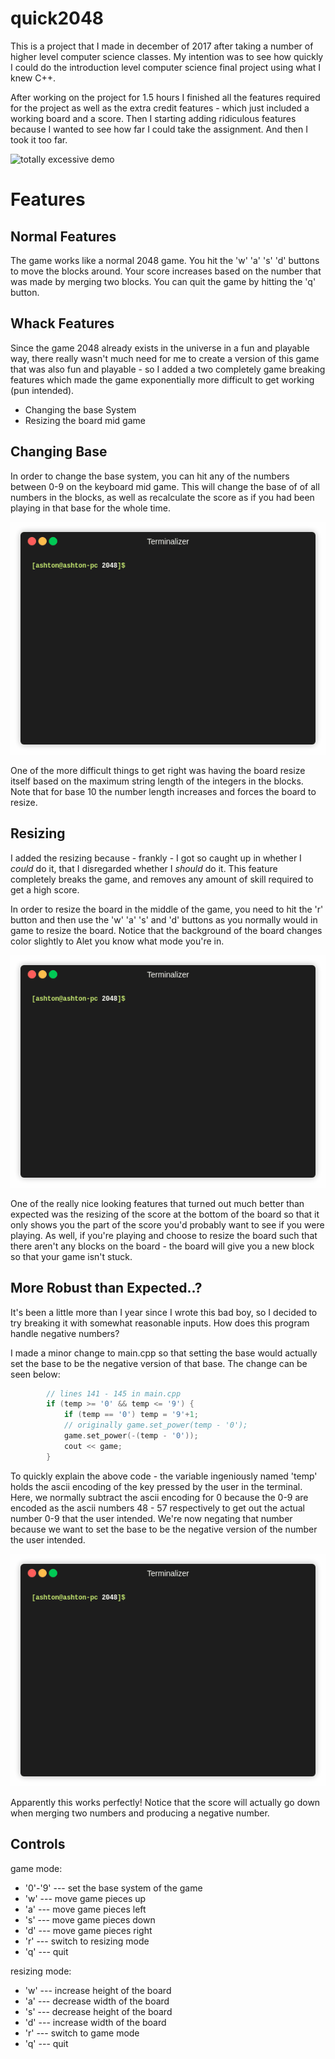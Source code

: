 # quick2048

This is a project that I made in december of 2017 after taking a
number of higher level computer science classes. My intention was to
see how quickly I could do the introduction level computer science
final project using what I knew C++.

After working on the project for 1.5 hours I finished all the 
features required for the project as well as the extra credit
features - which just included a working board and a score. Then I
starting adding ridiculous features because I wanted to see how
far I could take the assignment. And then I took it too far.


![totally excessive demo](readme/absurd.gif)

# Features

## Normal Features

The game works like a normal 2048 game. You hit the 'w' 'a' 's'
'd' buttons to move the blocks around. Your score increases based
on the number that was made by merging two blocks. You can quit
the game by hitting the 'q' button.

## Whack Features

Since the game 2048 already exists in the universe in a fun and 
playable way, there really wasn't much need for me to create a version
of this game that was also fun and playable - so I added a two
completely game breaking features which made the game exponentially
more difficult to get working (pun intended). 

- Changing the base System
- Resizing the board mid game

## Changing Base 

In order to change the base system, you can hit any of the numbers
between 0-9 on the keyboard mid game. This will change the base of
of all numbers in the blocks, as well as recalculate the score as
if you had been playing in that base for the whole time.

![resizing demo](readme/changing_base1.gif)

One of the more difficult things to get right was having the board
resize itself based on the maximum string length of the integers in
the blocks. Note that for base 10 the number length increases and
forces the board to resize.

## Resizing

I added the resizing because - frankly - I got so caught up in whether
I *could* do it, that I disregarded whether I *should* do it. This 
feature completely breaks the game, and removes any amount of skill
required to get a high score.

In order to resize the board in the middle of the game, you need to 
hit the 'r' button and then use the 'w' 'a' 's' and 'd' buttons as 
you normally would in game to resize the board. Notice that the
background of the board changes color slightly to  Alet you know 
what mode you're in. 

![resizing demo](readme/resizing3.gif)

One of the really nice looking features that turned out much better than
expected was the resizing of the score at the bottom of the board so that
it only shows you the part of the score you'd probably want to see if you
were playing. As well, if you're playing and choose to resize the board
such that there aren't any blocks on the board - the board will give you a new block so that your game isn't stuck.

## More Robust than Expected..?

It's been a little more than I year since I wrote this bad boy, 
so I decided to try breaking it with somewhat reasonable inputs.
How does this program handle negative numbers?

I made a minor change to main.cpp so that setting the base would
actually set the base to be the negative version of that base. The
change can be seen below:

```c++
        // lines 141 - 145 in main.cpp
        if (temp >= '0' && temp <= '9') {
            if (temp == '0') temp = '9'+1;
            // originally game.set_power(temp - '0');
            game.set_power(-(temp - '0')); 
            cout << game;
        }
```

To quickly explain the above code - the variable ingeniously named
'temp' holds the ascii encoding of the key pressed by the user in
the terminal. Here, we normally subtract the ascii encoding for 0
because the 0-9 are encoded as the ascii numbers 48 - 57 respectively
to get out the actual number 0-9 that the user intended. We're now
negating that number because we want to set the base to be the
negative version of the number the user intended. 

![resizing demo](readme/negative.gif)

Apparently this works perfectly! Notice that the score will actually
go down when merging two numbers and producing a negative number. 

## Controls

game mode: 
- '0'-'9' --- set the base system of the game
- 'w' --- move game pieces up
- 'a' --- move game pieces left
- 's' --- move game pieces down
- 'd' --- move game pieces right
- 'r' --- switch to resizing mode
- 'q' --- quit

resizing mode:
- 'w' --- increase height of the board
- 'a' --- decrease width of the board
- 's' --- decrease height of the board
- 'd' --- increase width of the board
- 'r' --- switch to game mode
- 'q' --- quit